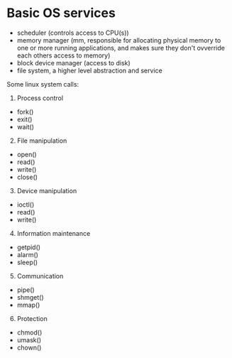 # Basic OS services
- scheduler (controls access to CPU(s))
- memory manager (mm, responsible for allocating physical memory to one or more running applications, and makes sure they don't ovverride each others access to memory)
- block device manager (access to disk)
- file system, a higher level abstraction and service

Some linux system calls:
1. Process control
- fork()
- exit()
- wait()
2. File manipulation
- open()
- read()
- write()
- close()
3. Device manipulation
- ioctl()
- read()
- write()
4. Information maintenance
- getpid()
- alarm()
- sleep()
5. Communication
- pipe()
- shmget()
- mmap()
6. Protection
- chmod()
- umask()
- chown()